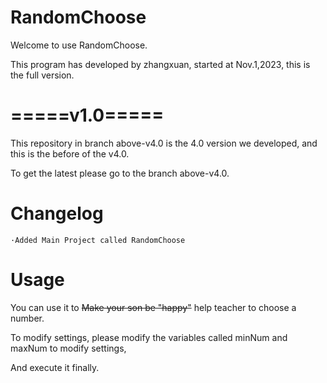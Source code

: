 # RandomChoose
Welcome to use RandomChoose.

This program has developed by zhangxuan, started at Nov.1,2023, this is the full version.

# =====v1.0=====

This repository in branch above-v4.0 is the 4.0 version we developed, and this is the before of the v4.0.

To get the latest please go to the branch above-v4.0.

# Changelog
    ·Added Main Project called RandomChoose
# Usage

You can use it to ~~Make your son be "happy"~~ help teacher to choose a number.

To modify settings, please modify the variables called minNum and maxNum to modify settings,

And execute it finally.
